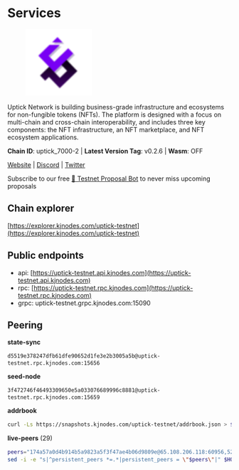 # Services

<figure><img src="https://raw.githubusercontent.com/kj89/cosmos-images/main/logos/uptick.png" width="150" alt=""><figcaption></figcaption></figure>

Uptick Network is building business-grade infrastructure and  ecosystems for non-fungible tokens (NFTs). The platform is  designed with a focus on multi-chain and cross-chain interoperability,  and includes three key components: the NFT infrastructure, an NFT  marketplace, and NFT ecosystem applications.

**Chain ID**: uptick_7000-2 | **Latest Version Tag**: v0.2.6 | **Wasm**: OFF

[Website](https://uptick.network) | [Discord](https://discord.gg/UzeHS7fu5H) | [Twitter](https://twitter.com/uptickproject)



Subscribe to our free [🤖 Testnet Proposal Bot](https://t.me/kjnodes_testnet_proposal_bot) to never miss upcoming proposals


## Chain explorer
[https://explorer.kjnodes.com/uptick-testnet](https://explorer.kjnodes.com/uptick-testnet)

## Public endpoints

* api: [https://uptick-testnet.api.kjnodes.com](https://uptick-testnet.api.kjnodes.com)
* rpc: [https://uptick-testnet.rpc.kjnodes.com](https://uptick-testnet.rpc.kjnodes.com)
* grpc: uptick-testnet.grpc.kjnodes.com:15090

## Peering

**state-sync**

```text
d5519e378247dfb61dfe90652d1fe3e2b3005a5b@uptick-testnet.rpc.kjnodes.com:15656
```

**seed-node**

```text
3f472746f46493309650e5a033076689996c8881@uptick-testnet.rpc.kjnodes.com:15659
```

**addrbook**
```bash
curl -Ls https://snapshots.kjnodes.com/uptick-testnet/addrbook.json > $HOME/.uptickd/config/addrbook.json
```

**live-peers** (29)
```bash
peers="174a57a0d4b914b5a9823a5f3f47ae4b06d9809e@65.108.206.118:60956,52cdb51fe8692dea11de23b8c97c9d947a6eb1c2@51.222.44.116:10656,11995495f726f4e4c2ab74862fdb30e87c167448@65.108.195.235:27656,d5519e378247dfb61dfe90652d1fe3e2b3005a5b@65.109.68.190:15656,b483acbcae7ccd1244f588144245e9d1124c3de5@88.99.56.200:26666,7831b5c5cc90fa95ea99a0cea5d1ad07dfcc7b9c@185.245.183.187:26656,af5262526a0800a29a0a7194e1488a9fa62d0005@195.3.223.208:26656,a489dcbd4c5b7ef20d77c51dba217e85c631f463@65.108.105.48:20456,1c66685cbf5c8dc0a739eb57c896d35eb2eed17c@65.109.50.106:28656,7849e4320385434b0828a3e0206a3b69767393f6@65.109.91.227:26656,2c952455a0e425081b54855091ab84c1fe73c4bc@65.108.231.124:10656,9d4d5e7c4f7c7cd0b7ef5fa580a0ea9e07f7bcc0@204.93.241.110:27656,1bb6d67af0dd1d452e294e9df430d07bccefe502@185.215.167.241:26656,0afb5ce897e69eec34fb32bf87f4a2f93f79e0b3@65.109.65.210:30656,a818920590d15226a206ec4c73b1c5c20c56a435@65.21.134.202:26666,a0ba1a2b6caf31706d10d0ac8a456160c35dc9a0@38.242.208.19:26656,eb5a3112a64944e2bd701ff8aa99ab95209c6310@185.198.27.110:26656,e24bde7fe207160442fe6b93ee376a739def5757@51.222.248.153:26656,b9d3fe835ded0b93c39befad43fb3c4964ae740f@91.195.101.100:26656,bd486ff0635581c0680e28e93453ba8a26fc5fa8@181.214.147.81:10656,6a775f6034f64827a6220de07b1ad344284bbf51@194.163.155.84:46656,0148cb2bb6b646cb147b1651ad503fcf9abfc652@107.155.98.194:36656,878101ab9ad2402bfd700a3da58223778461c753@185.245.182.152:26656,d8777278648d8fc93800692a8b96a7f104df4f9a@194.163.135.127:26656,be823fc2f0e81ac3003ec20eba05bd963c0f3aac@95.217.4.62:26656,b9e0210809b9dfc9cd299c6e83116d7fa45c6e27@65.109.68.93:46656,a3b3712dfd366c5c39f6a6b3265c88c4166da86a@161.97.93.245:26661,aa30d4d1748553c3619d9d9b1121df0b99de87b1@45.88.188.93:56656,86f50af23369997882ca3988eabeba998b4f07cc@65.109.92.79:10656"
sed -i -e "s|^persistent_peers *=.*|persistent_peers = \"$peers\"|" $HOME/.uptickd/config/config.toml
```
